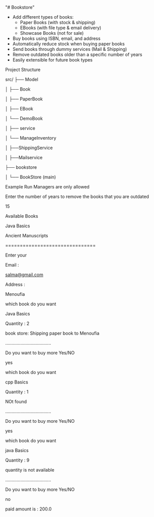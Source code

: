 "# Bookstore" 

- Add different types of books:
  - Paper Books (with stock & shipping)
  - EBooks (with file type & email delivery)
  - Showcase Books (not for sale)
- Buy books using ISBN, email, and address
- Automatically reduce stock when buying paper books
- Send books through dummy services (Mail & Shipping)
- Remove outdated books older than a specific number of years
- Easily extensible for future book types

Project Structure

src/
├── Model

│    ├── Book

│    ├── PaperBook

│    ├── EBook

│    └── DemoBook

│
├── service

│   └── ManageInventory

│   ├──ShippingService

│   ├──Mailservice

├── bookstore

│   └── BookStore (main)


Example Run
Managers are only allowed 

Enter the number of years to remove the books that you are outdated

15

Available Books

Java Basics 

Ancient Manuscripts 

===============================

Enter your 

Email :

salma@gmail.com

Address : 

Menoufia

which book do you want

Java Basics

Quantity : 2

book store: Shipping paper book to Menoufia

....................................

Do you want to buy more Yes/NO

yes

which book do you want

cpp Basics

Quantity : 1

NOt found

....................................

Do you want to buy more Yes/NO

yes

which book do you want

java Basics

Quantity : 9

quantity is not available

....................................

Do you want to buy more Yes/NO

no

paid amount is : 200.0

    
